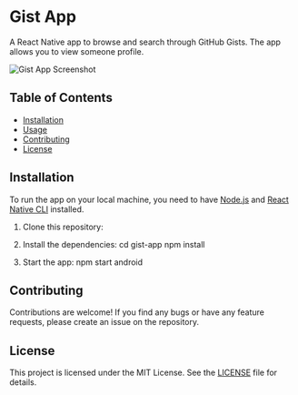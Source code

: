 # Gist App

A React Native app to browse and search through GitHub Gists. The app allows you to view someone profile.

![Gist App Screenshot](https://i.imgur.com/qFLkix5.png)

## Table of Contents

- [Installation](#installation)
- [Usage](#usage)
- [Contributing](#contributing)
- [License](#license)

## Installation

To run the app on your local machine, you need to have [Node.js](https://nodejs.org/) and [React Native CLI](https://reactnative.dev/docs/environment-setup) installed.

1. Clone this repository:

2. Install the dependencies:
  cd gist-app
  npm install

3. Start the app:
  npm start
  android

## Contributing

Contributions are welcome! If you find any bugs or have any feature requests, please create an issue on the repository.

## License

This project is licensed under the MIT License. See the [LICENSE](LICENSE) file for details.

